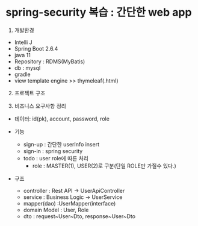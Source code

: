 # spring-security 복습 : 간단한 web app
1) 개발환경
- Intelli J
- Spring Boot 2.6.4
- java 11
- Repository : RDMS(MyBatis)
- db : mysql
- gradle
- view template engine >> thymeleaf(.html)

2) 프로젝트 구조



3) 비즈니스 요구사항 정리
- 데이터: id(pk), account, password, role
- 기능
  - sign-up : 간단한 userInfo insert
  - sign-in : spring security
  - todo : user role에 따른 처리
    - role : MASTER(1), USER(2)로 구분(단일 ROLE만 가질수 있다.)

- 구조
  - controller : Rest API -> UserApiController
  - service : Business Logic -> UserService
  - mapper(dao) :UserMapper(interface)
  - domain Model : User, Role
  - dto : request~User~Dto, response~User~Dto
